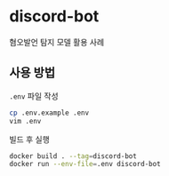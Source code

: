 # discord-bot
혐오발언 탐지 모델 활용 사례

## 사용 방법
`.env` 파일 작성
```sh
cp .env.example .env
vim .env
```

빌드 후 실행
```sh
docker build . --tag=discord-bot
docker run --env-file=.env discord-bot
```
